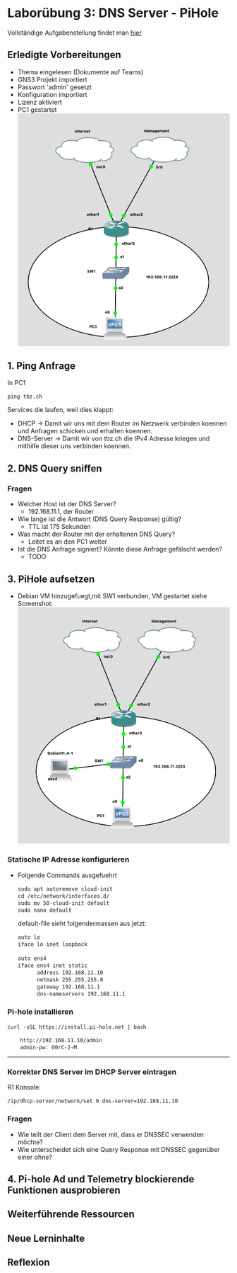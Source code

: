 # Laborübung 3: DNS Server - PiHole

Vollständige Aufgabenstellung findet man [hier](https://gitlab.com/alptbz/m123/-/blob/main/06_DNS/01_DNS%20Server.md)

## Erledigte Vorbereitungen
- Thema eingelesen (Dokumente auf Teams)
- GNS3 Projekt importiert
- Passwort 'admin' gesetzt 
- Konfiguration importiert
- Lizenz aktiviert
- PC1 gestartet
![Netzwerk in GNS3](images/netzwerk.png)
## 1. Ping Anfrage
In PC1
```
ping tbz.ch
```
Services die laufen, weil dies klappt:
- DHCP -> Damit wir uns mit dem Router im Netzwerk verbinden koennen und Anfragen schicken und erhalten koennen.
- DNS-Server -> Damit wir von  tbz.ch die IPv4 Adresse kriegen und mithilfe dieser uns verbinden koennen. 

## 2. DNS Query sniffen

### Fragen

- Welcher Host ist der DNS Server?
  - 192.168.11.1, der Router
- Wie lange ist die Antwort (DNS Query Response) gültig?
  - TTL ist 175 Sekunden
- Was macht der Router mit der erhaltenen DNS Query?
  - Leitet es an den PC1 weiter
- Ist die DNS Anfrage signiert? Könnte diese Anfrage gefälscht werden? 
  - TODO

## 3. PiHole aufsetzen

- Debian VM hinzugefuegt,mit SW1 verbunden, VM gestartet siehe Screenshot:
![Debian VM in GNS3](images/Netzwerk-Pihole.png)

### Statische IP Adresse konfigurieren
- Folgende Commands ausgefuehrt
  ```
  sudo apt autoremove cloud-init
  cd /etc/network/interfaces.d/
  sudo mv 50-cloud-init default
  sudo nano default
  ```
  default-file sieht folgendermassen aus jetzt:
  ```
  auto lo
  iface lo inet loopback

  auto ens4
  iface ens4 inet static
        address 192.168.11.10
        netmask 255.255.255.0
        gateway 192.168.11.1
        dns-nameservers 192.168.11.1
  ```
### Pi-hole installieren
```
curl -sSL https://install.pi-hole.net | bash
```
```
    http://192.168.11.10/admin
    admin-pw: O0rC-2-M 
```
****
### Korrekter DNS Server im DHCP Server eintragen
R1 Konsole:
```
/ip/dhcp-server/network/set 0 dns-server=192.168.11.10
```

### Fragen
- Wie teilt der Client dem Server mit, dass er DNSSEC verwenden möchte?
- Wie unterscheidet sich eine Query Response mit DNSSEC gegenüber einer ohne?

## 4. Pi-hole Ad und Telemetry blockierende Funktionen ausprobieren

## Weiterführende Ressourcen 

## Neue Lerninhalte

## Reflexion

